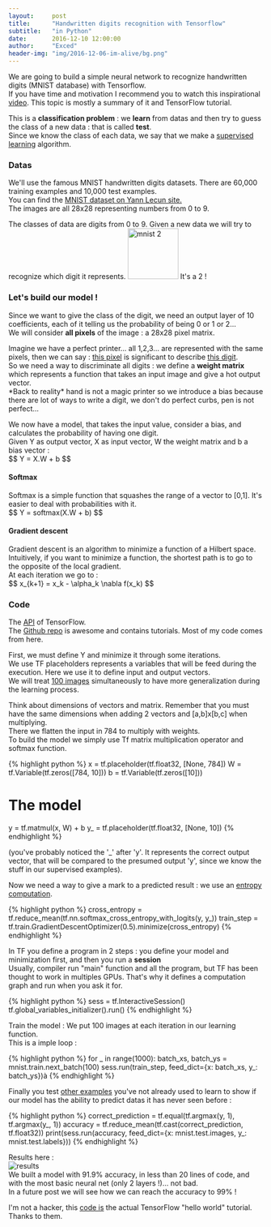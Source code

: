 ```yaml
---
layout:     post
title:      "Handwritten digits recognition with Tensorflow"
subtitle:   "in Python"
date:       2016-12-10 12:00:00
author:     "Exced"
header-img: "img/2016-12-06-im-alive/bg.png"
---
```


<p>
    We are going to build a simple neural network to recognize handwritten digits (MNIST database) with Tensorflow.
    <br> If you have time and motivation I recommend you to watch this inspirational <a href="https://www.youtube.com/watch?v=vq2nnJ4g6N0">video</a>.
    This topic is mostly a summary of it and TensorFlow tutorial.
</p>

<p>
    This is a <b>classification problem</b> : we <b>learn</b> from datas and then try to guess the class of a new data : that is called <b>test</b>.
    <br> Since we know the class of each data, we say that we make a <u>supervised learning</u> algorithm.
</p>

<h3 class="subsection-heading"> Datas </h3>

<p>
    We'll use the famous MNIST handwritten digits datasets. There are 60,000 training examples and 10,000 test examples.
    <br> You can find the <a href="http://yann.lecun.com/exdb/mnist/">MNIST dataset on Yann Lecun site.</a> 
    <br> The images are all 28x28 representing numbers from 0 to 9.        
</p>
<p>
    The classes of data are digits from 0 to 9. Given a new data we will try to recognize which digit it represents.
    <img src="{{ site.baseurl }}/img/2016-12-10-tf-mnist/mnist-2.png" alt="mnist 2" height="100" width="100">
    It's a 2 !
</p>

<h3 class="subsection-heading"> Let's build our model ! </h3>

<p>
    Since we want to give the class of the digit, we need an output layer of 10 coefficients, each of it telling us the probability of being 0 or 1 or 2...
    <br>We will consider <b>all pixels</b> of the image : a 28x28 pixel matrix.
</p>
<p>
    Imagine we have a perfect printer... all 1,2,3... are represented with the same pixels, then we can say : 
    <u>this pixel</u> is significant to describe <u>this digit</u>. 
    <br> So we need a way to discriminate all digits : we define a <b>weight matrix</b> which represents a function that
    takes an input image and give a hot output vector.
    <br> *Back to reality* hand is not a magic printer so we introduce a bias because there are lot of ways to write a digit, 
    we don't do perfect curbs, pen is not perfect... 
</p>
<p>
    We now have a model, that takes the input value, consider a bias, and calculates the probability of having one digit.
    <br> Given Y as output vector, X as input vector, W the weight matrix and b a bias vector :
    <br> $$ Y = X.W + b $$
</p>

<h4 class="subsubsection-heading"> Softmax </h4>
<p>
    Softmax is a simple function that squashes the range of a vector to [0,1]. It's easier to deal with probabilities with it.
    <br> $$ Y = softmax(X.W + b) $$
</p>

<h4 class="subsubsection-heading"> Gradient descent </h4>
<p>
    Gradient descent is an algorithm to minimize a function of a Hilbert space.
    <br> Intuitively, if you want to minimize a function, the shortest path is to go to the opposite of the local gradient.
    <br> At each iteration we go to :
    <br> $$ x_{k+1} = x_k - \alpha_k \nabla f(x_k) $$
</p>

<h3 class="subsection-heading"> Code </h3>

<p>
    The <a href="https://www.tensorflow.org/api_docs/python/">API</a> of TensorFlow.
    <br> The <a href="https://github.com/tensorflow/tensorflow">Github repo</a> is awesome and contains tutorials. Most of my code comes from here.
</p>

<p>
    First, we must define Y and minimize it through some iterations.
    <br> We use TF placeholders represents a variables that will be feed during the execution. Here we use it to define input 
    and output vectors.
    <br> We will treat <u>100 images</u> simultaneously to have more generalization during the learning process.
</p>

<p>
    Think about dimensions of vectors and matrix. Remember that you must have the same dimensions when adding 2 vectors and 
    [a,b]x[b,c] when multiplying.
    <br> There we flatten the input in 784 to multiply with weights.
    <br> To build the model we simply use Tf matrix multiplication operator and softmax function.
</p>

{% highlight python %}
  x = tf.placeholder(tf.float32, [None, 784])
  W = tf.Variable(tf.zeros([784, 10]))
  b = tf.Variable(tf.zeros([10]))
  # The model
  y = tf.matmul(x, W) + b
  y_ = tf.placeholder(tf.float32, [None, 10])
{% endhighlight %}

<p>
    (you've probably noticed the '_' after 'y'. It represents the correct output vector, that will be compared to the 
    presumed output 'y', since we know the stuff in our supervised examples).
</p>
<p>
    Now we need a way to give a mark to a predicted result : we use an <u>entropy computation</u>.
</p>

{% highlight python %}
  cross_entropy = tf.reduce_mean(tf.nn.softmax_cross_entropy_with_logits(y, y_))
  train_step = tf.train.GradientDescentOptimizer(0.5).minimize(cross_entropy)
{% endhighlight %}

<p>
    In TF you define a program in 2 steps : you define your model and minimization first, and then you run a <b>session</b>
    <br> Usually, compiler run "main" function and all the program, but TF has been thought to work in multiples GPUs.
    That's why it defines a computation graph and run when you ask it for. 
</p>

{% highlight python %}
  sess = tf.InteractiveSession()
  tf.global_variables_initializer().run()
{% endhighlight %}

<p>
    Train the model : We put 100 images at each iteration in our learning function.
    <br> This is a imple loop :
</p>

{% highlight python %}
  for _ in range(1000):
    batch_xs, batch_ys = mnist.train.next_batch(100)
    sess.run(train_step, feed_dict={x: batch_xs, y_: batch_ys})à
{% endhighlight %}    

<p>
    Finally you test <u>other examples</u> you've not already used to learn to show if our model has the ability to 
    predict datas it has never seen before :
</p>

{% highlight python %}
  correct_prediction = tf.equal(tf.argmax(y, 1), tf.argmax(y_, 1))
  accuracy = tf.reduce_mean(tf.cast(correct_prediction, tf.float32))
  print(sess.run(accuracy, feed_dict={x: mnist.test.images,
                                      y_: mnist.test.labels}))
{% endhighlight %}      

<p>
    Results here :
    <br> <img src="{{ site.baseurl }}/img/2016-12-10-tf-mnist/tf-exec.png" alt="results">
    <br> We built a model with 91.9% accuracy, in less than 20 lines of code, and with the most basic neural net (only 2 layers !)... not bad.
    <br> In a future post we will see how we can reach the accuracy to 99% !

</p>           

<p>
    I'm not a hacker, this <a href="https://github.com/tensorflow/tensorflow/blob/master/tensorflow/examples/tutorials/mnist/mnist_softmax.py">code is</a> the actual TensorFlow "hello world" tutorial.
    Thanks to them.
</p>                     












